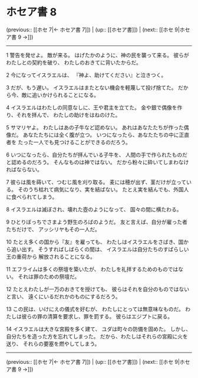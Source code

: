 # ホセア書 8

(previous:: [[ホセ 7|← ホセア書 7]]) | (up:: [[ホセア書]]) | (next:: [[ホセ 9|ホセア書 9 →]])

***


1 警告を発せよ。 敵が来る。 はげたかのように、神の民を襲って来る。 彼らがわたしとの契約を破り、 わたしのおきてに背いたからだ。 

2 今になってイスラエルは、 『神よ、助けてください』と泣きつく。 

3 だが、もう遅い。 イスラエルはまたとない機会を軽蔑して投げ捨てた。 だから今、敵に追いかけられることになる。 

4 イスラエルはわたしの同意なしに、王や君主を立てた。 金や銀で偶像を作り、それを拝んで、 わたしの助けをはねのけた。 

5 サマリヤよ。 わたしはあの子牛など認めない。 あれはあなたたちが作った偶像だ。 あなたたちには全く腹が立つ。 いつになったら、あなたたちの中に正直者を たった一人でも見つけることができるのだろう。 

6 いつになったら、自分たちが拝んでいる子牛を、 人間の手で作られたものだと認めるのだろう。 そんなものは神ではない。 だから粉々に砕いてしまわなければならない。 

7 彼らは風を蒔いて、つむじ風を刈り取る。 麦には穂が出ず、茎だけが立っている。 そのうち枯れて病気になり、実を結ばない。 たとえ実を結んでも、外国人に食べられてしまう。 

8 イスラエルは滅ぼされ、壊れた壺のようになって、 国々の間に横たわる。 

9 ひとりぼっちでさまよう野生のろばのようだ。 友と言えば、自分が雇った者たちだけで、 アッシリヤもその一人だ。 

10 たとえ多くの国から『友』を雇っても、 わたしはイスラエルをさばき、国から追い出す。 そうすればしばらくの間は、 イスラエルは自分たちのすばらしい王の重荷から 解放されることになる。 

11 エフライムは多くの祭壇を築いたが、 わたしを礼拝するためのものではない。 それは罪のための祭壇だ。 

12 たとえわたしが一万のおきてを授けても、 彼らはそれを自分のものではないと言い、 遠くにいるだれかのものにするだろう。 

13 この民は、いけにえの儀式を好むが、 わたしにとっては無意味なものだ。 わたしは彼らの罪の清算を要求し、罪を罰する。 彼らはエジプトに戻る。 

14 イスラエルは大きな宮殿を多く建て、 ユダは町々の防備を固めた。 しかし、自分たちを造った方を忘れてしまった。 だから、わたしはそれらの宮殿に火を送り、 それらの要塞を燃やしてしまう。

***

(previous:: [[ホセ 7|← ホセア書 7]]) | (up:: [[ホセア書]]) | (next:: [[ホセ 9|ホセア書 9 →]])

